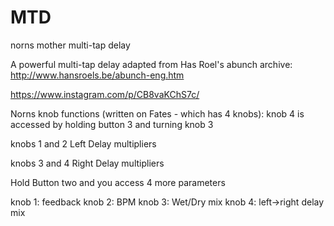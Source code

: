 # MTD
norns mother multi-tap delay

A powerful multi-tap delay adapted from Has Roel's abunch archive: http://www.hansroels.be/abunch-eng.htm

https://www.instagram.com/p/CB8vaKChS7c/

Norns knob functions (written on Fates - which has 4 knobs):  knob 4 is accessed by holding button 3 and turning knob 3

knobs 1 and 2 Left Delay multipliers

knobs 3 and 4 Right Delay multipliers

Hold Button two and you access 4 more parameters

knob 1: feedback     knob 2: BPM     knob 3:  Wet/Dry mix     knob 4: left->right delay mix
